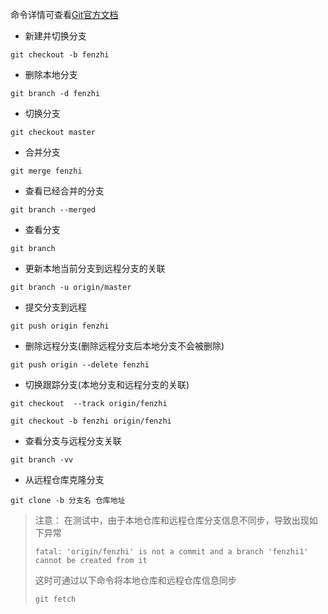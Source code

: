 命令详情可查看[Git官方文档](!https://git-scm.com/book/zh/v2)
* 新建并切换分支
```
git checkout -b fenzhi
```
* 删除本地分支
```
git branch -d fenzhi
```
* 切换分支
```
git checkout master
```
* 合并分支 
```
git merge fenzhi
```
* 查看已经合并的分支
```
git branch --merged
```
* 查看分支
```
git branch
```
* 更新本地当前分支到远程分支的关联
```
git branch -u origin/master
```
* 提交分支到远程
```
git push origin fenzhi
```
* 删除远程分支(删除远程分支后本地分支不会被删除)
```
git push origin --delete fenzhi
```
* 切换跟踪分支(本地分支和远程分支的关联)
```
git checkout  --track origin/fenzhi

git checkout -b fenzhi origin/fenzhi
```
* 查看分支与远程分支关联
```
git branch -vv
```
* 从远程仓库克隆分支
```
git clone -b 分支名 仓库地址
```

> 注意：
> 在测试中，由于本地仓库和远程仓库分支信息不同步，导致出现如下异常
> ```
> fatal: 'origin/fenzhi' is not a commit and a branch 'fenzhi1' cannot be created from it
> ```
> 这时可通过以下命令将本地仓库和远程仓库信息同步
> ``` 
> git fetch
> ```





